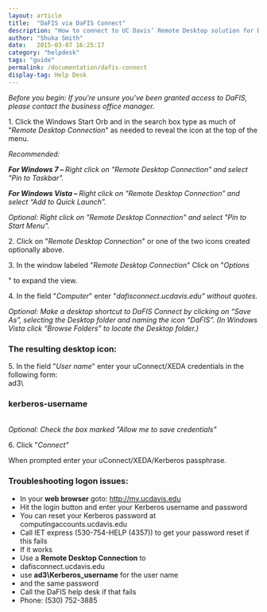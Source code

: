 ```yaml
---
layout: article
title:  "DaFIS via DaFIS Connect"
description: "How to connect to UC Davis’ Remote Desktop solution for DaFIS."
author: "Shuka Smith"
date:   2015-03-07 16:25:17
category: "helpdesk"
tags: "guide"
permalink: /documentation/dafis-connect
display-tag: Help Desk
---
```

<p><i><span class="discreet">Before you begin: If you're unsure you've been granted access to DaFIS, please contact the business office manager.</span></i></p>
<p>1. Click the Windows Start Orb and in the search box type as much of "<i>Remote Desktop Connection</i>" as needed to reveal the icon at the top of the menu.</p>

<p><i>Recommended:</i></p>
<p><b><i>For Windows 7 – </i></b><i>Right click on "Remote Desktop Connection" and select "Pin to Taskbar".</i></p>
<p><b><i>For Windows Vista – </i></b><i>Right click on "Remote Desktop Connection” and select “Add to Quick Launch”.</i></p>
<p><i>Optional: Right click on "Remote Desktop Connection" and select "Pin to Start Menu".</i></p>
<p>2. Click on "<i>Remote Desktop Connection</i>" or one of the two icons created optionally above.</p>
<p>3. In the window labeled "<i>Remote Desktop Connection</i>" Click on "<i>Options</i></p>
<p>" to expand the view.</p>
<p>4. In the field "<i>Computer</i>" enter "<i>dafisconnect.ucdavis.edu" without quotes.</i></p>
<p>
<i>Optional: Make a desktop shortcut to DaFIS Connect by clicking on “Save As”, selecting the Desktop folder and naming the icon “DaFIS”. (In Windows Vista click “Browse Folders” to locate the Desktop folder.)</i></p>

<p> </p>
<h3>The resulting desktop icon:</h3>
<p>5. In the field "<i>User name</i>" enter your uConnect/XEDA credentials in the following form:
    <br /><span>ad3\</span></p>
<h3>kerberos-username</h3>
<p>
    <br /><i><span class="discreet">Optional: Check the box marked "Allow me to save credentials"</span></i></p>
<p> </p>
<p>6. Click "<i>Connect"</i></p>
<p>When prompted enter your uConnect/XEDA/Kerberos passphrase.</p>

<h3>Troubleshooting logon issues:</h3>
<ul>
    <li>In your <b>web browser</b> goto: <a class="external-link" href="http://my.ucdavis.edu">http://my.ucdavis.edu</a></li>
    <li>Hit the login button and enter your Kerberos username and password</li>
    <li>You can reset your Kerberos password at computingaccounts.ucdavis.edu</li>
    <li>Call IET express (530-754-HELP (4357)) to get your password reset if this fails</li>    
    <li>If it works</li>
    <li>Use a <b>Remote Desktop Connection</b> to</li>
    <li>dafisconnect.ucdavis.edu</li>
    <li>use <b>ad3\Kerberos_username</b> for the user name</li>
    <li>and the same password</li>
    <li>Call the DaFIS help desk if that fails</li>
    <li>Phone: (530) 752-3885</li>
</ul>
</div>
